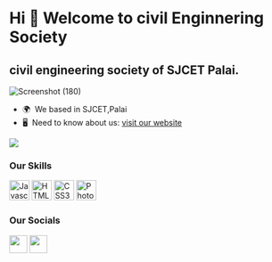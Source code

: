 Hi 👋 Welcome to civil Enginnering Society
==========================================

civil engineering society of SJCET Palai.
-----------------------------------------
![Screenshot (180)](https://user-images.githubusercontent.com/82531317/164974535-831e0681-8639-454f-9f1e-af189ab9b8d0.png)


* 🌍  We based in SJCET,Palai
* 🖥️  Need to know about us: [visit our website](http://https://civil-engineering-society.github.io/asce-sjcet/)


<a href="https://www.github.com/Civil-Engineering-Society" target="_blank" rel="noreferrer"><img
src="https://img.shields.io/github/followers/Civil-Engineering-Society?logo=github&style=for-the-badge&color=0891b2&labelColor=1c1917" /></a>




### Our Skills

<p align="left">
<a href="https://developer.mozilla.org/en-US/docs/Web/JavaScript" target="_blank" rel="noreferrer"><img src="https://raw.githubusercontent.com/danielcranney/readme-generator/main/public/icons/skills/javascript-colored.svg" width="36" height="36" alt="Javascript" /></a>
<a href="https://developer.mozilla.org/en-US/docs/Glossary/HTML5" target="_blank" rel="noreferrer"><img src="https://raw.githubusercontent.com/danielcranney/readme-generator/main/public/icons/skills/html5-colored.svg" width="36" height="36" alt="HTML5" /></a>
<a href="https://www.w3.org/TR/CSS/#css" target="_blank" rel="noreferrer"><img src="https://raw.githubusercontent.com/danielcranney/readme-generator/main/public/icons/skills/css3-colored.svg" width="36" height="36" alt="CSS3" /></a>
<a href="https://www.adobe.com/uk/products/photoshop.html" target="_blank" rel="noreferrer"><img src="https://raw.githubusercontent.com/danielcranney/readme-generator/main/public/icons/skills/photoshop-colored.svg" width="36" height="36" alt="Photoshop" /></a>
</p>


### Our Socials

<p align="left"> <a href="https://www.github.com/Civil-Engineering-Society" target="_blank" rel="noreferrer"><img src="https://raw.githubusercontent.com/danielcranney/readme-generator/main/public/icons/socials/github.svg" width="32" height="32" /></a> <a href="http://www.instagram.com/__asce_sjcet_" target="_blank" rel="noreferrer"><img src="https://raw.githubusercontent.com/danielcranney/readme-generator/main/public/icons/socials/instagram.svg" width="32" height="32" /></a></p>


